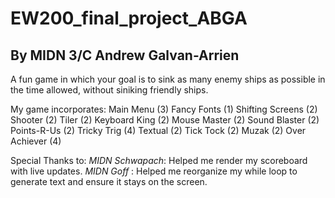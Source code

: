 # EW200_final_project_ABGA
## By MIDN 3/C Andrew Galvan-Arrien

A fun game in which your goal is to sink as many enemy ships as possible in the time allowed, without siniking friendly ships.

My game incorporates:
Main Menu (3)
Fancy Fonts (1)
Shifting Screens (2)
Shooter (2)
Tiler (2)
Keyboard King (2)
Mouse Master (2)
Sound Blaster (2)
Points-R-Us (2)
Tricky Trig (4)
Textual (2)
Tick Tock (2)
Muzak (2)
Over Achiever (4)

Special Thanks to:
*MIDN Schwapach*: Helped me render my scoreboard with live updates.
*MIDN Goff* : Helped me reorganize my while loop to generate text and ensure it stays on the screen.
